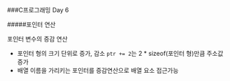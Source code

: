 ###C프로그래밍 Day 6

#####포인터 연산

포인터 변수의 증감 연산
- 포인터 형의 크기 단위로 증가, 감소
	`ptr += 2`는 2 * sizeof(포인터 형)만큼 주소값 증가
- 배열 이름을 가리키는 포인터를 증감연산으로 배열 요소 접근가능